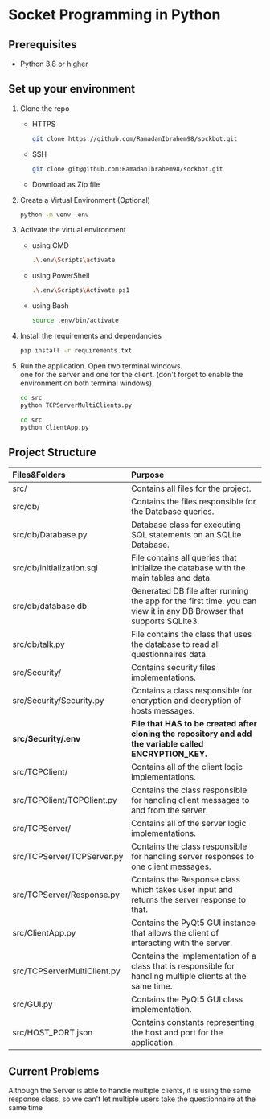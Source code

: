 # Socket Programming in Python

<!-- TODO: Add Project Description -->

## Prerequisites

- Python 3.8 or higher

## Set up your environment

1. Clone the repo
   - HTTPS
     ```sh
     git clone https://github.com/RamadanIbrahem98/sockbot.git
     ```
   - SSH
     ```sh
     git clone git@github.com:RamadanIbrahem98/sockbot.git
     ```
   - Download as Zip file
1. Create a Virtual Environment (Optional)
   ```sh
   python -m venv .env
   ```
1. Activate the virtual environment

   - using CMD
     ```sh
     .\.env\Scripts\activate
     ```
   - using PowerShell
     ```sh
     .\.env\Scripts\Activate.ps1
     ```
   - using Bash
     ```sh
     source .env/bin/activate
     ```

1. Install the requirements and dependancies

   ```sh
   pip install -r requirements.txt
   ```

1. Run the application. Open two terminal windows. \
   one for the server and one for the client. (don't forget to enable the environment on both terminal windows)
   
   ```sh
   cd src
   python TCPServerMultiClients.py
   ```
   
   ```sh
   cd src
   python ClientApp.py
   ```

## Project Structure

|        Files&Folders        	|                                                        Purpose                                                       	|
|:---------------------------	|:--------------------------------------------------------------------------------------------------------------------	|
| src/                        	| Contains all files for the project.                                                                                  	|
| src/db/                     	| Contains the files responsible for the Database queries.                                                             	|
| src/db/Database.py          	| Database class for executing SQL statements on an SQLite Database.                                                   	|
| src/db/initialization.sql   	| File contains all queries that initialize the database with the main tables and data.                                	|
| src/db/database.db          	| Generated DB file after running the app for the first time. you can view it in any DB Browser that supports SQLite3. 	|
| src/db/talk.py              	| File contains the class that uses the database to read all questionnaires data.                                      	|
| src/Security/               	| Contains security files implementations.                                                                             	|
| src/Security/Security.py    	| Contains a class responsible for encryption and decryption of hosts messages.                                        	|
| **src/Security/.env**        	| **File that HAS to be created after cloning the repository and add the variable called ENCRYPTION_KEY.**             	|
| src/TCPClient/              	| Contains all of the client logic implementations.                                                                    	|
| src/TCPClient/TCPClient.py  	| Contains the class responsible for handling client messages to and from the server.                                  	|
| src/TCPServer/              	| Contains all of the server logic implementations.                                                                    	|
| src/TCPServer/TCPServer.py  	| Contains the class responsible for handling server responses to one client messages.                                 	|
| src/TCPServer/Response.py   	| Contains the Response class which takes user input and returns the server response to that.                          	|
| src/ClientApp.py            	| Contains the PyQt5 GUI instance that allows the client of interacting with the server.                               	|
| src/TCPServerMultiClient.py 	| Contains the implementation of a class that is responsible for handling multiple clients at the same time.           	|
| src/GUI.py                  	| Contains the PyQt5 GUI class implementation.                                                                         	|
| src/HOST_PORT.json          	| Contains constants representing the host and port for the application.                                               	|

## Current Problems

Although the Server is able to handle multiple clients, it is using the same response class, so we can't let multiple users take the questionnaire at the same time
